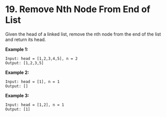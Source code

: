 # 19. Remove Nth Node From End of List

Given the head of a linked list, remove the nth node from the end of the list and return its head.

**Example 1:**
```
Input: head = [1,2,3,4,5], n = 2
Output: [1,2,3,5]
```

**Example 2:**
```
Input: head = [1], n = 1
Output: []
```

**Example 3:**
```
Input: head = [1,2], n = 1
Output: [1]
```

